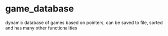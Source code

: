 # game_database
dynamic database of games based on pointers, can be saved to file, sorted and has many other functionalities
